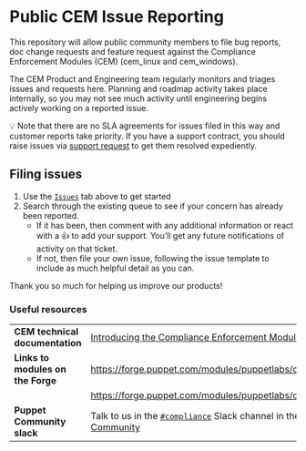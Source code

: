 # Public CEM Issue Reporting

This repository will allow public community members to file bug reports, doc change
requests and feature request against the Compliance Enforcement Modules (CEM)
(cem_linux and cem_windows).

The CEM Product and Engineering team regularly monitors and triages issues and requests
here. Planning and roadmap activity takes place internally, so you may not see much
activity until engineering begins actively working on a reported issue.

:bulb: Note that there are no SLA agreements for issues filed in this way and customer
reports take priority. If you have a support contract, you should raise issues via
[support request](https://support.puppet.com/) to get them resolved expediently.

## Filing issues

1. Use the [`Issues`](https://github.com/puppetlabs/cem_issues/issues) tab above to get started
1. Search through the existing queue to see if your concern has already been reported. 
    * If it has been, then comment with any additional information or react with a 👍
      to add your support. You’ll get any future notifications of activity on that ticket.
    * If not, then file your own issue, following the issue template to include as much
      helpful detail as you can.

Thank you so much for helping us improve our products!

### Useful resources

|                                   |                                                         |
| --------------------------------- | ------------------------------------------------------- |                           
| **CEM technical documentation**   | [Introducing the Compliance Enforcement Modules](https://puppet.com/docs/comply/2.x/cem_intro.html) |
| **Links to modules on the Forge** | https://forge.puppet.com/modules/puppetlabs/cem_windows |
|                                   | https://forge.puppet.com/modules/puppetlabs/cem_linux   |
| **Puppet Community slack**        | Talk to us in the [`#compliance`](http://puppetcommunity.slack.com/app_redirect?channel=compliance) Slack channel in the [Puppet Community](https://www.puppet.com/community) |
